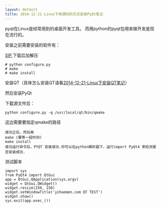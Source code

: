 ```yaml
---
layout: default
title: 2014-12-21-Linux下用源码的方式安装PyQt笔记
---
```


pyqt在Linux是经常用到的桌面开发工具。 而用python的pyqt包用来做开发是现在流行的。


安装之前需要安装的软件有：

[SIP](http://nchc.dl.sourceforge.net/project/pyqt/sip/sip-4.14.1/sip-4.14.1.tar.gz),下载后加解压

	# python configure.py
	# make
	# make install

安装QT（具体怎么安装QT请看[2014-12-21-Linux下安装QT笔记](2014-12-21-Linux下安装QT笔记)）


然后安装PyQt

下载源文件后：

	python configure.py -q /usr/local/qt/bin/qmake

这边需要要指定qmake的路径


	成功之后，然后再 
	make (要等一段时间)
	make install
	成功运行命令后，PYQT 安装成功.你可以在python解析器下，运行import PyQt4 来检测是否安装成功.

测试脚本

	import sys
	from PyQt4 import QtGui
	app = QtGui.QApplication(sys.argv)
	widget = QtGui.QWidget()
	widget.resize(250, 150)
	widget.setWindowTitle('yihaomen.com QT TEST')
	widget.show()
	sys.exit(app.exec_())












